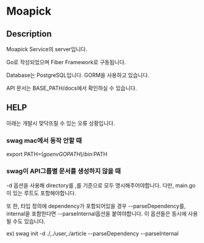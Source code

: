 # Moapick

## Description

Moapick Service의 server입니다.

Go로 작성되었으며 Fiber Framework로 구동됩니다.

Database는 PostgreSQL입니다. GORM을 사용하고 있습니다.

API 문서는 BASE_PATH/docs에서 확인하실 수 있습니다.

## HELP

아래는 개발시 맞닥뜨릴 수 있는 오류 상황입니다.

### swag mac에서 동작 안할 때

export PATH=$(go env GOPATH)/bin:$PATH

### swag이 API그룹별 문서를 생성하지 않을 때

-d 옵션을 사용해 directory를 ,를 기준으로 모두 명시해주어야합니다. 다만, main.go이 있는 루트도 포함해야합니다.

또 한, 타입 정의에 dependency가 포함되어있을 경우 --parseDependency를, internal을 포함한다면 --parseInternal옵션을 붙여야합니다. 이 옵션들은 동시에 사용될 수도 있습니다.

ex) swag init -d ./,./user,./article --parseDependency --parseInternal
